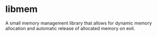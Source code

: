 # libmem
A small memory management library that allows for dynamic memory allocation and automatic release of allocated memory on exit.
